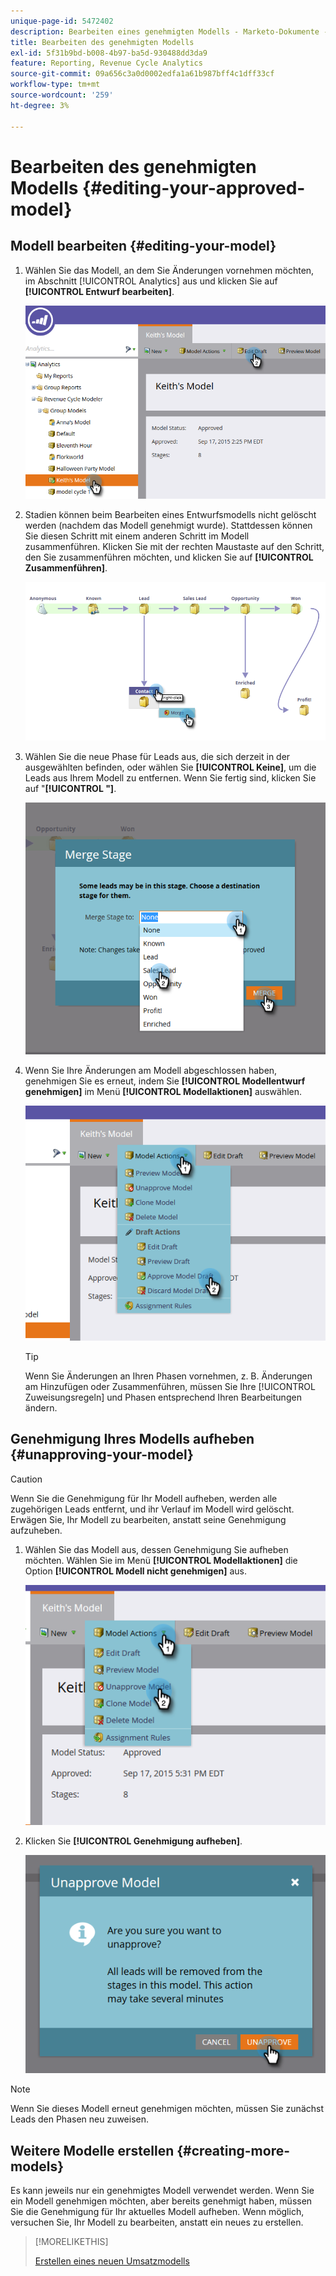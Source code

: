 ```yaml
---
unique-page-id: 5472402
description: Bearbeiten eines genehmigten Modells - Marketo-Dokumente - Produktdokumentation
title: Bearbeiten des genehmigten Modells
exl-id: 5f31b9bd-b008-4b97-ba5d-930488dd3da9
feature: Reporting, Revenue Cycle Analytics
source-git-commit: 09a656c3a0d0002edfa1a61b987bff4c1dff33cf
workflow-type: tm+mt
source-wordcount: '259'
ht-degree: 3%

---
```


# Bearbeiten des genehmigten Modells {#editing-your-approved-model}

## Modell bearbeiten {#editing-your-model}

1. Wählen Sie das Modell, an dem Sie Änderungen vornehmen möchten, im Abschnitt [!UICONTROL Analytics] aus und klicken Sie auf **[!UICONTROL Entwurf bearbeiten]**.

   ![](assets/one.png)

1. Stadien können beim Bearbeiten eines Entwurfsmodells nicht gelöscht werden (nachdem das Modell genehmigt wurde). Stattdessen können Sie diesen Schritt mit einem anderen Schritt im Modell zusammenführen. Klicken Sie mit der rechten Maustaste auf den Schritt, den Sie zusammenführen möchten, und klicken Sie auf **[!UICONTROL Zusammenführen]**.

   ![](assets/two.png)

1. Wählen Sie die neue Phase für Leads aus, die sich derzeit in der ausgewählten befinden, oder wählen Sie **[!UICONTROL Keine]**, um die Leads aus Ihrem Modell zu entfernen. Wenn Sie fertig sind, klicken Sie auf &quot;**[!UICONTROL &quot;]**.

   ![](assets/three.png)

1. Wenn Sie Ihre Änderungen am Modell abgeschlossen haben, genehmigen Sie es erneut, indem Sie **[!UICONTROL Modellentwurf genehmigen]** im Menü **[!UICONTROL Modellaktionen]** auswählen.

   ![](assets/four.png)

   >[!TIP]
   >
   >Wenn Sie Änderungen an Ihren Phasen vornehmen, z. B. Änderungen am Hinzufügen oder Zusammenführen, müssen Sie Ihre [!UICONTROL Zuweisungsregeln] und Phasen entsprechend Ihren Bearbeitungen ändern.

## Genehmigung Ihres Modells aufheben {#unapproving-your-model}

>[!CAUTION]
>
>Wenn Sie die Genehmigung für Ihr Modell aufheben, werden alle zugehörigen Leads entfernt, und ihr Verlauf im Modell wird gelöscht. Erwägen Sie, Ihr Modell zu bearbeiten, anstatt seine Genehmigung aufzuheben.

1. Wählen Sie das Modell aus, dessen Genehmigung Sie aufheben möchten. Wählen Sie im Menü **[!UICONTROL Modellaktionen]** die Option **[!UICONTROL Modell nicht genehmigen]** aus.

   ![](assets/five.png)

1. Klicken Sie **[!UICONTROL Genehmigung aufheben]**.

   ![](assets/six.png)

>[!NOTE]
>
>Wenn Sie dieses Modell erneut genehmigen möchten, müssen Sie zunächst Leads den Phasen neu zuweisen.

## Weitere Modelle erstellen {#creating-more-models}

Es kann jeweils nur ein genehmigtes Modell verwendet werden. Wenn Sie ein Modell genehmigen möchten, aber bereits genehmigt haben, müssen Sie die Genehmigung für Ihr aktuelles Modell aufheben. Wenn möglich, versuchen Sie, Ihr Modell zu bearbeiten, anstatt ein neues zu erstellen.

>[!MORELIKETHIS]
>
>[Erstellen eines neuen Umsatzmodells](/help/marketo/product-docs/reporting/revenue-cycle-analytics/revenue-cycle-models/create-a-new-revenue-model.md)
